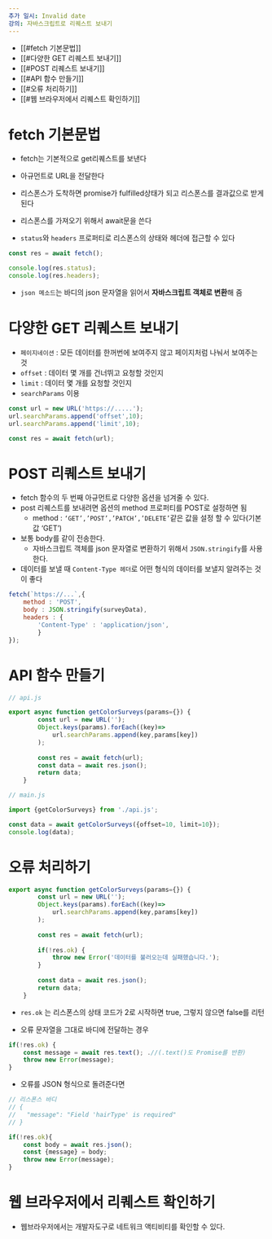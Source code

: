 ```yaml
---
추가 일시: Invalid date
강의: 자바스크립트로 리퀘스트 보내기
---
```

- [[#fetch 기본문법]]
- [[#다양한 GET 리퀘스트 보내기]]
- [[#POST 리퀘스트 보내기]]
- [[#API 함수 만들기]]
- [[#오류 처리하기]]
- [[#웹 브라우저에서 리퀘스트 확인하기]]

  

# fetch 기본문법

- fetch는 기본적으로 get리퀘스트를 보낸다
- 아규먼트로 URL을 전달한다
- 리스폰스가 도착하면 promise가 fulfilled상태가 되고 리스폰스를 결과값으로 받게된다
- 리스폰스를 가져오기 위해서 await문을 쓴다

  

- `status`와 `headers` 프로퍼티로 리스폰스의 상태와 헤더에 접근할 수 있다

```JavaScript
const res = await fetch();

console.log(res.status);
console.log(res.headers);
```

  

- `json 메소드`는 바디의 json 문자열을 읽어서 **자바스크립트 객체로 변환**해 줌

  

# 다양한 GET 리퀘스트 보내기

  

- `페이지네이션` : 모든 데이터를 한꺼번에 보여주지 않고 페이지처럼 나눠서 보여주는 것
- `offset` : 데이터 몇 개를 건너뛰고 요청할 것인지
- `limit` : 데이터 몇 개를 요청할 것인지
- `searchParams` 이용

```JavaScript
const url = new URL('https://.....');
url.searchParams.append('offset',10);
url.searchParams.append('limit',10);

const res = await fetch(url);
```

# POST 리퀘스트 보내기

  

- fetch 함수의 두 번째 아규먼트로 다양한 옵션을 넘겨줄 수 있다.
- post 리퀘스트를 보내려면 옵션의 method 프로퍼티를 POST로 설정하면 됨
    - method : `‘GET’,’POST’,’PATCH’,’DELETE’`같은 값을 설정 할 수 있다(기본 값 ‘GET’)
- 보통 body를 같이 전송한다.
    - 자바스크립트 객체를 json 문자열로 변환하기 위해서 `JSON.stringify`를 사용한다.
- 데이터를 보낼 때 `Content-Type 헤더`로 어떤 형식의 데이터를 보낼지 알려주는 것이 좋다

```JavaScript
fetch(`https://...`,{
	method : 'POST',
	body : JSON.stringify(surveyData),
	headers : {
		'Content-Type' : 'application/json',
		}
});
```

# API 함수 만들기

```JavaScript
// api.js

export async function getColorSurveys(params={}) {
		const url = new URL('');
		Object.keys(params).forEach((key)=>
			url.searchParams.append(key,params[key])
		);
		
		const res = await fetch(url);
		const data = await res.json();
		return data;
	}
```

```JavaScript
// main.js

import {getColorSurveys} from './api.js';

const data = await getColorSurveys({offset=10, limit=10});
console.log(data);
```

  

# 오류 처리하기

```JavaScript
export async function getColorSurveys(params={}) {
		const url = new URL('');
		Object.keys(params).forEach((key)=>
			url.searchParams.append(key,params[key])
		);
		
		const res = await fetch(url);
		
		if(!res.ok) {
			throw new Error('데이터를 불러오는데 실패했습니다.');
		}
		
		const data = await res.json();
		return data;
	}
```

- `res.ok` 는 리스폰스의 상태 코드가 2로 시작하면 true, 그렇지 않으면 false를 리턴

  

- 오류 문자열을 그대로 바디에 전달하는 경우

```JavaScript
if(!res.ok) {
	const message = await res.text(); .//(.text()도 Promise를 반환)
	throw new Error(message);
}
```

- 오류를 JSON 형식으로 돌려준다면

```JavaScript
// 리스폰스 바디
// {
//   "message": "Field 'hairType' is required"
// }

if(!res.ok){
	const body = await res.json();
	const {message} = body;
	throw new Error(message);
}
```

# 웹 브라우저에서 리퀘스트 확인하기

  

- 웹브라우저에서는 개발자도구로 네트워크 액티비티를 확인할 수 있다.